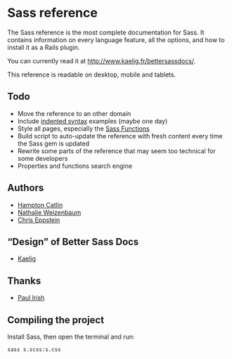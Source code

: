 # Sass reference

The Sass reference is the most complete documentation for Sass. It contains information on every language feature, all the options, and how to install it as a Rails plugin.

You can currently read it at <http://www.kaelig.fr/bettersassdocs/>.

This reference is readable on desktop, mobile and tablets.

## Todo

- Move the reference to an other domain
- Include [indented syntax](http://sass-lang.com/docs/yardoc/file.INDENTED_SYNTAX.html) examples (maybe one day)
- Style all pages, especially the [Sass Functions](http://sass-lang.com/docs/yardoc/Sass/Script/Functions.html "Module: Sass::Script::Functions")
- Build script to auto-update the reference with fresh content every time the Sass gem is updated
- Rewrite some parts of the reference that may seem too technical for some developers
- Properties and functions search engine

## Authors

- [Hampton Catlin](http://hamptoncatlin.com)
- [Nathalie Weizenbaum](http://nex-3.com)
- [Chris Eppstein](http://chriseppstein.github.com)

## “Design” of Better Sass Docs

- [Kaelig](http://www.kaelig.fr)

## Thanks

- [Paul Irish](https://github.com/paulirish)

## Compiling the project

Install Sass, then open the terminal and run:

`sass s.scss:s.css`
